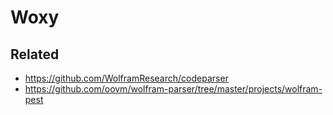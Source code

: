 # Woxy

## Related

- https://github.com/WolframResearch/codeparser
- https://github.com/oovm/wolfram-parser/tree/master/projects/wolfram-pest
